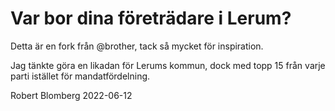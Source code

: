 # Var bor dina företrädare i Lerum?
Detta är en fork från @brother, tack så mycket för inspiration.

Jag tänkte göra en likadan för Lerums kommun, dock med topp 15 från varje parti istället för mandatfördelning.

Robert Blomberg 2022-06-12

